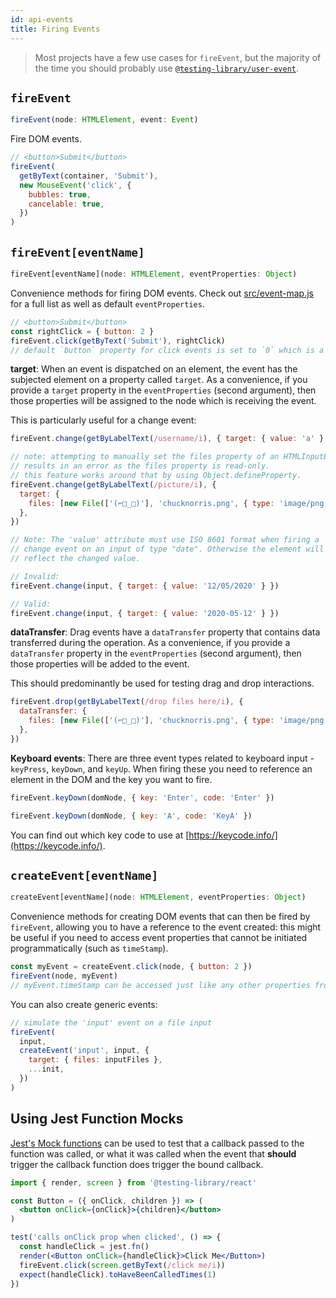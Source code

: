 ```yaml
---
id: api-events
title: Firing Events
---
```


> Most projects have a few use cases for `fireEvent`, but the majority of the
> time you should probably use
> [`@testing-library/user-event`](https://github.com/testing-library/user-event).

## `fireEvent`

```typescript
fireEvent(node: HTMLElement, event: Event)
```

Fire DOM events.

```javascript
// <button>Submit</button>
fireEvent(
  getByText(container, 'Submit'),
  new MouseEvent('click', {
    bubbles: true,
    cancelable: true,
  })
)
```

## `fireEvent[eventName]`

```typescript
fireEvent[eventName](node: HTMLElement, eventProperties: Object)
```

Convenience methods for firing DOM events. Check out
[src/event-map.js](https://github.com/testing-library/dom-testing-library/blob/master/src/event-map.js)
for a full list as well as default `eventProperties`.

```javascript
// <button>Submit</button>
const rightClick = { button: 2 }
fireEvent.click(getByText('Submit'), rightClick)
// default `button` property for click events is set to `0` which is a left click.
```

**target**: When an event is dispatched on an element, the event has the
subjected element on a property called `target`. As a convenience, if you
provide a `target` property in the `eventProperties` (second argument), then
those properties will be assigned to the node which is receiving the event.

This is particularly useful for a change event:

```javascript
fireEvent.change(getByLabelText(/username/i), { target: { value: 'a' } })

// note: attempting to manually set the files property of an HTMLInputElement
// results in an error as the files property is read-only.
// this feature works around that by using Object.defineProperty.
fireEvent.change(getByLabelText(/picture/i), {
  target: {
    files: [new File(['(⌐□_□)'], 'chucknorris.png', { type: 'image/png' })],
  },
})

// Note: The 'value' attribute must use ISO 8601 format when firing a
// change event on an input of type "date". Otherwise the element will not
// reflect the changed value.

// Invalid:
fireEvent.change(input, { target: { value: '12/05/2020' } })

// Valid:
fireEvent.change(input, { target: { value: '2020-05-12' } })
```

**dataTransfer**: Drag events have a `dataTransfer` property that contains data
transferred during the operation. As a convenience, if you provide a
`dataTransfer` property in the `eventProperties` (second argument), then those
properties will be added to the event.

This should predominantly be used for testing drag and drop interactions.

```javascript
fireEvent.drop(getByLabelText(/drop files here/i), {
  dataTransfer: {
    files: [new File(['(⌐□_□)'], 'chucknorris.png', { type: 'image/png' })],
  },
})
```

**Keyboard events**: There are three event types related to keyboard input -
`keyPress`, `keyDown`, and `keyUp`. When firing these you need to reference an
element in the DOM and the key you want to fire.

```javascript
fireEvent.keyDown(domNode, { key: 'Enter', code: 'Enter' })

fireEvent.keyDown(domNode, { key: 'A', code: 'KeyA' })
```

You can find out which key code to use at
[https://keycode.info/](https://keycode.info/).

## `createEvent[eventName]`

```typescript
createEvent[eventName](node: HTMLElement, eventProperties: Object)
```

Convenience methods for creating DOM events that can then be fired by
`fireEvent`, allowing you to have a reference to the event created: this might
be useful if you need to access event properties that cannot be initiated
programmatically (such as `timeStamp`).

```javascript
const myEvent = createEvent.click(node, { button: 2 })
fireEvent(node, myEvent)
// myEvent.timeStamp can be accessed just like any other properties from myEvent
```

You can also create generic events:

```javascript
// simulate the 'input' event on a file input
fireEvent(
  input,
  createEvent('input', input, {
    target: { files: inputFiles },
    ...init,
  })
)
```

## Using Jest Function Mocks

[Jest's Mock functions](https://jestjs.io/docs/en/mock-functions) can be used to
test that a callback passed to the function was called, or what it was called
when the event that **should** trigger the callback function does trigger the
bound callback.

<!--DOCUSAURUS_CODE_TABS-->

<!--React-->

```jsx
import { render, screen } from '@testing-library/react'

const Button = ({ onClick, children }) => (
  <button onClick={onClick}>{children}</button>
)

test('calls onClick prop when clicked', () => {
  const handleClick = jest.fn()
  render(<Button onClick={handleClick}>Click Me</Button>)
  fireEvent.click(screen.getByText(/click me/i))
  expect(handleClick).toHaveBeenCalledTimes(1)
})
```

<!--END_DOCUSAURUS_CODE_TABS-->
